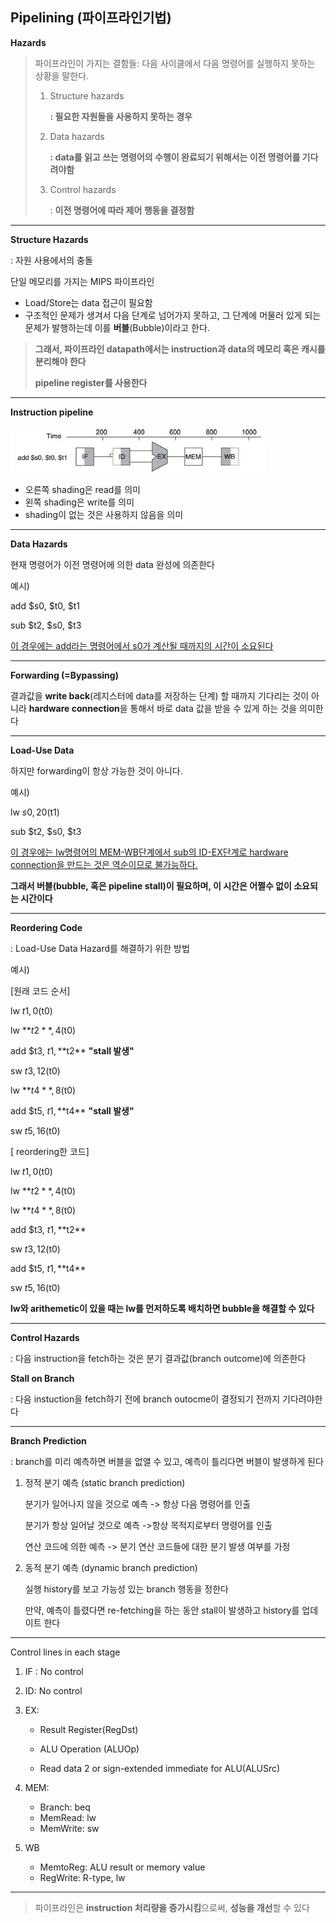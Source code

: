 ## Pipelining (파이프라인기법)

**Hazards**

> 파이프라인이 가지는 결함들: 다음 사이클에서 다음 명령어를 실행하지 못하는 상황을 말한다.
>
> 1. Structure hazards
>
>    **: 필요한 자원들을 사용하지 못하는 경우**
>
> 2. Data hazards
>
>    **: data를 읽고 쓰는 명령어의 수행이 완료되기 위해서는 이전 명령어를 기다려야함** 
>
> 3. Control hazards
>
>    : **이전 명령어에 따라 제어 행동을 결정함**

------

**Structure Hazards**

: 자원 사용에서의 충돌

단일 메모리를 가지는 MIPS 파이프라인

- Load/Store는 data 접근이 필요함
- 구조적인 문제가 생겨서 다음 단계로 넘어가지 못하고, 그 단계에 머물러 있게 되는 문제가 발행하는데 이를 **버블**(Bubble)이라고 한다.

> **그래서, 파이프라인 datapath에서는 instruction과 data의 메모리 혹은 캐시를 분리해야 한다**
>
> **pipeline register를 사용한다**

------

**Instruction pipeline**

![](./img/instruction_pipeline.JPG)

- 오른쪽 shading은 read를 의미
- 왼쪽 shading은 write를 의미
- shading이 없는 것은 사용하지 않음을 의미

------

**Data Hazards**

현재 명령어가 이전 명령어에 의한 data 완성에 의존한다

예시)

add $s0, $t0, $t1

sub $t2, $s0, $t3

<u>이 경우에는 add라는 명령어에서 s0가 계산될 때까지의 시간이 소요된다</u>

------

**Forwarding (=Bypassing)**

결과값을 **write back**(레지스터에 data를 저장하는 단계) 할 때까지 기다리는 것이 아니라 **hardware connection**을 통해서 바로 data 값을 받을 수 있게 하는 것을 의미한다

------

**Load-Use Data**

하지만 forwarding이 항상 가능한 것이 아니다.

예시)

lw $s0, 20($t1)

sub $t2, $s0, $t3

<u>이 경우에는 lw명령어의 MEM-WB단계에서 sub의 ID-EX단계로 hardware connection을 만드는 것은 역순이므로 불가능하다.</u>

**그래서 버블(bubble, 혹은 pipeline stall)이 필요하며, 이 시간은 어쩔수 없이 소요되는 시간이다**

------

**Reordering Code**

: Load-Use Data Hazard를 해결하기 위한 방법

예시)

[원래 코드 순서]

lw $t1, 0($t0)

lw **$t2**, 4($t0)

add $t3, $t1, **$t2**			**"stall 발생"**

sw $t3, 12($t0)

lw **$t4**, 8($t0)

add $t5, $t1, **$t4**			**"stall 발생"**

sw $t5, 16($t0)



[ reordering한 코드]

lw $t1, 0($t0)

lw **$t2**, 4($t0)

lw **$t4**, 8($t0)

add $t3, $t1, **$t2**			

sw $t3, 12($t0)

add $t5, $t1, **$t4**			

sw $t5, 16($t0)

**lw와 arithemetic이 있을 때는 lw를 먼저하도록 배치하면 bubble을 해결할 수 있다**

------

**Control Hazards**

: 다음 instruction을 fetch하는 것은 분기 결과값(branch outcome)에 의존한다

**Stall on Branch**

: 다음 instuction을 fetch하기 전에 branch outocme이 결정되기 전까지 기다려야한다

------

**Branch Prediction**

: branch를 미리 예측하면 버블을 없앨 수 있고, 예측이 틀리다면 버블이 발생하게 된다

1. 정적 분기 예측 (static branch prediction)

   분기가 일어나지 않을 것으로 예측 -> 항상 다음 명령어를 인출

   분기가 항상 일어날 것으로 예측 ->항상 목적지로부터 명령어를 인출

   연산 코드에 의한 예측 -> 분기 연산 코드들에 대한 분기 발생 여부를 가정

2. 동적 분기 예측 (dynamic branch prediction)

   실행 history를 보고 가능성 있는 branch 행동을 정한다 

   만약, 예측이 틀렸다면 re-fetching을 하는 동안 stall이 발생하고 history를 업데이트 한다

------

Control lines in each stage

1. IF : No control 

2. ID: No control

3. EX: 

   - Result Register(RegDst) 

   - ALU Operation (ALUOp)
   - Read data 2 or sign-extended immediate for ALU(ALUSrc)

4. MEM:

   - Branch: beq
   - MemRead: lw
   - MemWrite: sw

5. WB

   - MemtoReg: ALU result or memory value
   - RegWrite: R-type, lw

------

> 파이프라인은 **instruction 처리량을 증가시킴**으로써, **성능을 개선**할 수 있다